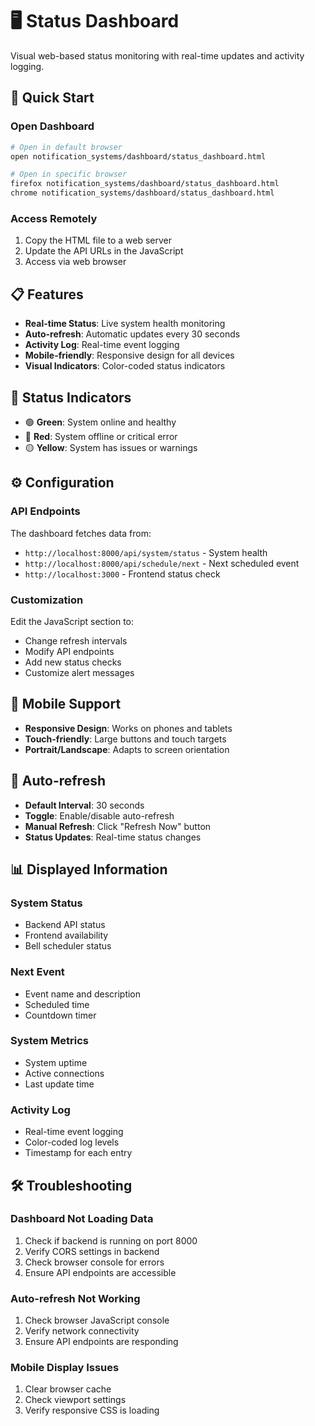 # 🖥️ Status Dashboard

Visual web-based status monitoring with real-time updates and activity logging.

## 🚀 **Quick Start**

### **Open Dashboard**
```bash
# Open in default browser
open notification_systems/dashboard/status_dashboard.html

# Open in specific browser
firefox notification_systems/dashboard/status_dashboard.html
chrome notification_systems/dashboard/status_dashboard.html
```

### **Access Remotely**
1. Copy the HTML file to a web server
2. Update the API URLs in the JavaScript
3. Access via web browser

## 📋 **Features**

- **Real-time Status**: Live system health monitoring
- **Auto-refresh**: Automatic updates every 30 seconds
- **Activity Log**: Real-time event logging
- **Mobile-friendly**: Responsive design for all devices
- **Visual Indicators**: Color-coded status indicators

## 🔧 **Status Indicators**

- 🟢 **Green**: System online and healthy
- 🔴 **Red**: System offline or critical error
- 🟡 **Yellow**: System has issues or warnings

## ⚙️ **Configuration**

### **API Endpoints**
The dashboard fetches data from:
- `http://localhost:8000/api/system/status` - System health
- `http://localhost:8000/api/schedule/next` - Next scheduled event
- `http://localhost:3000` - Frontend status check

### **Customization**
Edit the JavaScript section to:
- Change refresh intervals
- Modify API endpoints
- Add new status checks
- Customize alert messages

## 📱 **Mobile Support**

- **Responsive Design**: Works on phones and tablets
- **Touch-friendly**: Large buttons and touch targets
- **Portrait/Landscape**: Adapts to screen orientation

## 🔄 **Auto-refresh**

- **Default Interval**: 30 seconds
- **Toggle**: Enable/disable auto-refresh
- **Manual Refresh**: Click "Refresh Now" button
- **Status Updates**: Real-time status changes

## 📊 **Displayed Information**

### **System Status**
- Backend API status
- Frontend availability
- Bell scheduler status

### **Next Event**
- Event name and description
- Scheduled time
- Countdown timer

### **System Metrics**
- System uptime
- Active connections
- Last update time

### **Activity Log**
- Real-time event logging
- Color-coded log levels
- Timestamp for each entry

## 🛠️ **Troubleshooting**

### **Dashboard Not Loading Data**
1. Check if backend is running on port 8000
2. Verify CORS settings in backend
3. Check browser console for errors
4. Ensure API endpoints are accessible

### **Auto-refresh Not Working**
1. Check browser JavaScript console
2. Verify network connectivity
3. Ensure API endpoints are responding

### **Mobile Display Issues**
1. Clear browser cache
2. Check viewport settings
3. Verify responsive CSS is loading

